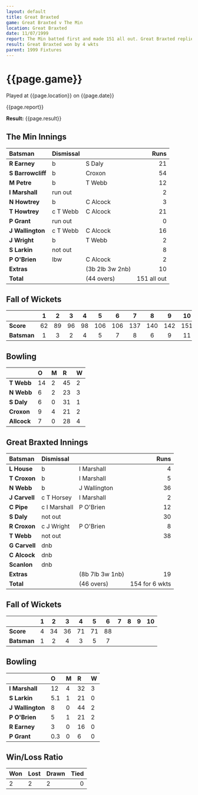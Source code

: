 ```yaml
---
layout: default
title: Great Braxted
game: Great Braxted v The Min
location: Great Braxted
date: 11/07/1999
report: The Min batted first and made 151 all out. Great Braxted replied with 154 for 6 wkts
result: Great Braxted won by 4 wkts
parent: 1999 Fixtures
---
```


# {{page.game}}

Played at {{page.location}} on {{page.date}}

{{page.report}}

**Result:** {{page.result}}


## The Min Innings

| Batsman | Dismissal |  | Runs |
|:---|:---|---|---:|
| **R Earney** | b | S Daly | 21 |
| **S Barrowcliff** | b | Croxon | 54 |
| **M Petre** | b | T Webb | 12 |
| **I Marshall** | run out |  | 2 |
| **N Howtrey** | b | C Alcock | 3 |
| **T Howtrey** | c T Webb | C Alcock | 21 |
| **P Grant** | run out |  | 0 |
| **J Wallington** | c T Webb | C Alcock | 16 |
| **J Wright** | b | T Webb | 2 |
| **S Larkin** | not out |  | 8 |
| **P O'Brien** | lbw | C Alcock | 2 |
| **Extras** | | (3b 2lb 3w 2nb) | 10 |
| **Total** | | (44 overs) | 151 all out |

## Fall of Wickets

| | 1 | 2 | 3 | 4 | 5 | 6 | 7 | 8 | 9 | 10 |
|---|:---:|:---:|:---:|:---:|:---:|:---:|:---:|:---:|:---:|:---:|
| **Score** | 62 | 89 | 96 | 98 | 106 | 106 | 137 | 140 | 142 | 151 |
| **Batsman** | 1 | 3 | 2 | 4 | 5 | 7 | 8 | 6 | 9 | 11 |

## Bowling

| | O | M | R | W |
|---|:---|:---|:---|:---|
| **T Webb** | 14 | 2 | 45 | 2 |
| **N Webb** | 6 | 2 | 23 | 3 |
| **S Daly** | 6 | 0 | 31 | 1 |
| **Croxon** | 9 | 4 | 21 | 2 |
| **Allcock** | 7 | 0 | 28 | 4 |

## Great Braxted Innings

| Batsman | Dismissal |  | Runs |
|:---|:---|---|---:|
| **L House** | b | I Marshall | 4 |
| **T Croxon** | b | I Marshall | 5 |
| **N Webb** | b | J Wallington | 36 |
| **J Carvell** | c T Horsey | I Marshall | 2 |
| **C Pipe** | c I Marshall | P O'Brien | 12 |
| **S Daly** | not out |  | 30 |
| **R Croxon** | c J Wright | P O'Brien | 8 |
| **T Webb** | not out |  | 38 |
| **G Carvell** | dnb |  |  |
| **C Alcock** | dnb |  |  |
| **Scanlon** | dnb |  |  |
| **Extras** | | (8b 7lb 3w 1nb) | 19 |
| **Total** | | (46 overs) | 154 for 6 wkts |

## Fall of Wickets

| | 1 | 2 | 3 | 4 | 5 | 6 | 7 | 8 | 9 | 10 |
|---|:---:|:---:|:---:|:---:|:---:|:---:|:---:|:---:|:---:|:---:|
| **Score** | 4 | 34 | 36 | 71 | 71 | 88 |  |  |  |  |
| **Batsman** | 1 | 2 | 4 | 3 | 5 | 7 |  |  |  |  |

## Bowling

| | O | M | R | W |
|---|:---|:---|:---|:---|
| **I Marshall** | 12 | 4 | 32 | 3 |
| **S Larkin** | 5.1 | 1 | 21 | 0 |
| **J Wallington** | 8 | 0 | 44 | 2 |
| **P O'Brien** | 5 | 1 | 21 | 2 |
| **R Earney** | 3 | 0 | 16 | 0 |
| **P Grant** | 0.3 | 0 | 6 | 0 |

## Win/Loss Ratio

| Won | Lost | Drawn | Tied |
|:---|:---|:---|---:|
| 2 | 2 | 2 | 0 |